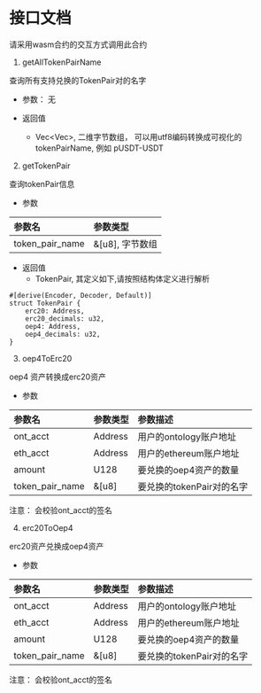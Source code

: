 # 接口文档

请采用wasm合约的交互方式调用此合约

1. getAllTokenPairName

查询所有支持兑换的TokenPair对的名字

* 参数： 无

* 返回值
    * Vec<Vec<u8>>, 二维字节数组， 可以用utf8编码转换成可视化的tokenPairName, 例如 pUSDT-USDT

2. getTokenPair

查询tokenPair信息

* 参数

|参数名|参数类型|
|:---|:---|
|token_pair_name|&[u8], 字节数组|

* 返回值
    * TokenPair, 其定义如下,请按照结构体定义进行解析

```
#[derive(Encoder, Decoder, Default)]
struct TokenPair {
    erc20: Address,
    erc20_decimals: u32,
    oep4: Address,
    oep4_decimals: u32,
}
```    

3. oep4ToErc20

oep4 资产转换成erc20资产

* 参数

|参数名|参数类型|参数描述|
|:---|:---|:---|
|ont_acct|Address|用户的ontology账户地址|
|eth_acct|Address|用户的ethereum账户地址|
|amount|U128|要兑换的oep4资产的数量|
|token_pair_name|&[u8]|要兑换的tokenPair对的名字|


注意： 会校验ont_acct的签名

4. erc20ToOep4

erc20资产兑换成oep4资产

* 参数

|参数名|参数类型|参数描述|
|:---|:---|:---|
|ont_acct|Address|用户的ontology账户地址|
|eth_acct|Address|用户的ethereum账户地址|
|amount|U128|要兑换的oep4资产的数量|
|token_pair_name|&[u8]|要兑换的tokenPair对的名字|

注意： 会校验ont_acct的签名